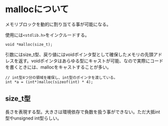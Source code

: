 # mallocについて

メモリブロックを動的に割り当てる事が可能になる。

使用には`<stdlib.h>`をインクルードする。

```
void *malloc(size_t);
```

引数にはsize_t型、戻り値にはvoidポインタ型として確保したメモリの先頭アドレスを返す。voidポインタはあらゆる型にキャストが可能、なので実際にコードを書くときには、mallocをキャストすることが多い。

```
// int型4つ分の領域を確保し、int型のポインタを渡している。
int *a = (int*)malloc(sizeof(int) * 4);
```

## size_t型

長さを表現する型。大きさは環境依存で負数を扱う事ができない。ただ大抵int型やunsigned int型らしい。